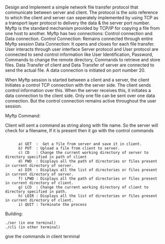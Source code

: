 Design and Implement a simple network file transfer protocol that communicate between server and client. 
The protocol is the solo reference to which the client and server can seperately implemented by using TCP as a transport layer protocol to delivery the data & the server port number.
Myftp is the standard mechanism provided by TCP/IP for copying a file from one host to another.
Myftp has two connections: Control connection and Data connection.
Control Connection: Remains connected through entire Myftp session
Data Connection: It opens and closes for each file transfer.
User interacts through user interface
Server protocol and User protocol  are connected to send control information like User Identification,  Password, Commands to change the remote directory, Commands to retrieve and store files.
Data Transfer of client and Data Transfer of server are connected to send the actual file. A data connection is initiated on port number 20.

When  Myftp session is started between a client and a server, the client Initiates a control TCP connection with the server side.
The client sends control information over this. When the server receives this, it initiates a data connection to the client side. 
Only one file can be sent over one data connection. 
But the control connection remains active throughout the user session.

Myftp Command:

Client will sent a command as string along with file name. So the server will check for a filename, If it is present then it go with the control commands 
```
    	
      a) GET  :  Get a file from server and save it in client.
      b) PUT  : Upload a file from client to server.
      c) CD   : Change the current working directory of server to directory specified in path of client
      d) PWD  : Displays all the path of directories or files present in current directory of server. 
      e) DIR  : Displays all the list of directories or files present in current directory of server.
      f) LPWD : Displays all the path of directories or files present in current directory of client.
      g) LCD  : Change the current working directory of client to directory specified in path.
      h) LDIR : Displays all the list of directories or files present in current directory of client. 
      i) QUIT : Terminate the process
```
Building:

```
./ser (in one terminal)
./cli (in other terminal)

```
give the commands in client terminal
